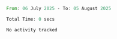 <!--START_SECTION:waka-->

```rust
From: 06 July 2025 - To: 05 August 2025

Total Time: 0 secs

No activity tracked
```

<!--END_SECTION:waka-->
